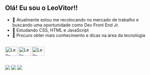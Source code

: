 ## Olá! Eu sou o LeoVitor!!

- 🔭 Atualmente estou me recolocando no mercado de trabalho e buscando uma oportunidade como Dev Front End Jr.
- 🌱 Estudando CSS, HTML e JavaScript
- 🤔  Procuro obter mais conhecimento e dicas na área da tecnologia

##
 <div style="display: inline_block">
  <img align="center" alt="Leo-HTML" height="30" width="40" src="https://cdn.jsdelivr.net/gh/devicons/devicon/icons/html5/html5-original-wordmark.svg">
  <img align="center" alt="Leo-CSS" height="30" width="40" src="https://cdn.jsdelivr.net/gh/devicons/devicon/icons/css3/css3-original.svg">
  <img align="center" alt="Leo-JavaScript" height="30" width="40" src="https://cdn.jsdelivr.net/gh/devicons/devicon/icons/javascript/javascript-original.svg">
 </div>

##
 <div> 
    <a href="https://instagram.com/leo_vcm" target="_blank"><img src="https://img.shields.io/badge/-Instagram-%23E4405F?style=for-the-badge&logo=instagram&logoColor=white" target="_blank"></a>
 	  <a href = "mailto:leonardo.vitor.mello@hotmail.com"><img src=https://img.shields.io/badge/Microsoft_Outlook-0078D4?style=for-the-badge&logo=microsoft-outlook&logoColor=white target="_blank"></a>
    <a href="https://www.linkedin.com/in/leonardo-vitor-399026107" target="_blank"><img src="https://img.shields.io/badge/-LinkedIn-%230077B5?style=for-the-badge&logo=linkedin&logoColor=white" target="_blank"></a> 
 </div>
 

